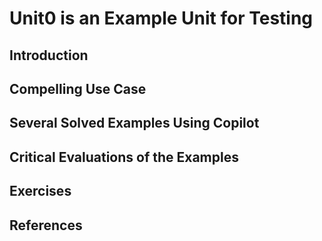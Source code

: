 # Unit0 is an Example Unit for Testing
## Introduction
## Compelling Use Case
## Several Solved Examples Using Copilot
## Critical Evaluations of the Examples
## Exercises
## References
